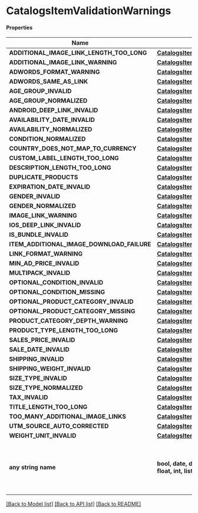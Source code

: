 # CatalogsItemValidationWarnings

#### Properties
Name | Type | Description | Notes
------------ | ------------- | ------------- | -------------
**ADDITIONAL_IMAGE_LINK_LENGTH_TOO_LONG** | [**CatalogsItemValidationDetails**](CatalogsItemValidationDetails.md) |  | [optional] 
**ADDITIONAL_IMAGE_LINK_WARNING** | [**CatalogsItemValidationDetails**](CatalogsItemValidationDetails.md) |  | [optional] 
**ADWORDS_FORMAT_WARNING** | [**CatalogsItemValidationDetails**](CatalogsItemValidationDetails.md) |  | [optional] 
**ADWORDS_SAME_AS_LINK** | [**CatalogsItemValidationDetails**](CatalogsItemValidationDetails.md) |  | [optional] 
**AGE_GROUP_INVALID** | [**CatalogsItemValidationDetails**](CatalogsItemValidationDetails.md) |  | [optional] 
**AGE_GROUP_NORMALIZED** | [**CatalogsItemValidationDetails**](CatalogsItemValidationDetails.md) |  | [optional] 
**ANDROID_DEEP_LINK_INVALID** | [**CatalogsItemValidationDetails**](CatalogsItemValidationDetails.md) |  | [optional] 
**AVAILABILITY_DATE_INVALID** | [**CatalogsItemValidationDetails**](CatalogsItemValidationDetails.md) |  | [optional] 
**AVAILABILITY_NORMALIZED** | [**CatalogsItemValidationDetails**](CatalogsItemValidationDetails.md) |  | [optional] 
**CONDITION_NORMALIZED** | [**CatalogsItemValidationDetails**](CatalogsItemValidationDetails.md) |  | [optional] 
**COUNTRY_DOES_NOT_MAP_TO_CURRENCY** | [**CatalogsItemValidationDetails**](CatalogsItemValidationDetails.md) |  | [optional] 
**CUSTOM_LABEL_LENGTH_TOO_LONG** | [**CatalogsItemValidationDetails**](CatalogsItemValidationDetails.md) |  | [optional] 
**DESCRIPTION_LENGTH_TOO_LONG** | [**CatalogsItemValidationDetails**](CatalogsItemValidationDetails.md) |  | [optional] 
**DUPLICATE_PRODUCTS** | [**CatalogsItemValidationDetails**](CatalogsItemValidationDetails.md) |  | [optional] 
**EXPIRATION_DATE_INVALID** | [**CatalogsItemValidationDetails**](CatalogsItemValidationDetails.md) |  | [optional] 
**GENDER_INVALID** | [**CatalogsItemValidationDetails**](CatalogsItemValidationDetails.md) |  | [optional] 
**GENDER_NORMALIZED** | [**CatalogsItemValidationDetails**](CatalogsItemValidationDetails.md) |  | [optional] 
**IMAGE_LINK_WARNING** | [**CatalogsItemValidationDetails**](CatalogsItemValidationDetails.md) |  | [optional] 
**IOS_DEEP_LINK_INVALID** | [**CatalogsItemValidationDetails**](CatalogsItemValidationDetails.md) |  | [optional] 
**IS_BUNDLE_INVALID** | [**CatalogsItemValidationDetails**](CatalogsItemValidationDetails.md) |  | [optional] 
**ITEM_ADDITIONAL_IMAGE_DOWNLOAD_FAILURE** | [**CatalogsItemValidationDetails**](CatalogsItemValidationDetails.md) |  | [optional] 
**LINK_FORMAT_WARNING** | [**CatalogsItemValidationDetails**](CatalogsItemValidationDetails.md) |  | [optional] 
**MIN_AD_PRICE_INVALID** | [**CatalogsItemValidationDetails**](CatalogsItemValidationDetails.md) |  | [optional] 
**MULTIPACK_INVALID** | [**CatalogsItemValidationDetails**](CatalogsItemValidationDetails.md) |  | [optional] 
**OPTIONAL_CONDITION_INVALID** | [**CatalogsItemValidationDetails**](CatalogsItemValidationDetails.md) |  | [optional] 
**OPTIONAL_CONDITION_MISSING** | [**CatalogsItemValidationDetails**](CatalogsItemValidationDetails.md) |  | [optional] 
**OPTIONAL_PRODUCT_CATEGORY_INVALID** | [**CatalogsItemValidationDetails**](CatalogsItemValidationDetails.md) |  | [optional] 
**OPTIONAL_PRODUCT_CATEGORY_MISSING** | [**CatalogsItemValidationDetails**](CatalogsItemValidationDetails.md) |  | [optional] 
**PRODUCT_CATEGORY_DEPTH_WARNING** | [**CatalogsItemValidationDetails**](CatalogsItemValidationDetails.md) |  | [optional] 
**PRODUCT_TYPE_LENGTH_TOO_LONG** | [**CatalogsItemValidationDetails**](CatalogsItemValidationDetails.md) |  | [optional] 
**SALES_PRICE_INVALID** | [**CatalogsItemValidationDetails**](CatalogsItemValidationDetails.md) |  | [optional] 
**SALE_DATE_INVALID** | [**CatalogsItemValidationDetails**](CatalogsItemValidationDetails.md) |  | [optional] 
**SHIPPING_INVALID** | [**CatalogsItemValidationDetails**](CatalogsItemValidationDetails.md) |  | [optional] 
**SHIPPING_WEIGHT_INVALID** | [**CatalogsItemValidationDetails**](CatalogsItemValidationDetails.md) |  | [optional] 
**SIZE_TYPE_INVALID** | [**CatalogsItemValidationDetails**](CatalogsItemValidationDetails.md) |  | [optional] 
**SIZE_TYPE_NORMALIZED** | [**CatalogsItemValidationDetails**](CatalogsItemValidationDetails.md) |  | [optional] 
**TAX_INVALID** | [**CatalogsItemValidationDetails**](CatalogsItemValidationDetails.md) |  | [optional] 
**TITLE_LENGTH_TOO_LONG** | [**CatalogsItemValidationDetails**](CatalogsItemValidationDetails.md) |  | [optional] 
**TOO_MANY_ADDITIONAL_IMAGE_LINKS** | [**CatalogsItemValidationDetails**](CatalogsItemValidationDetails.md) |  | [optional] 
**UTM_SOURCE_AUTO_CORRECTED** | [**CatalogsItemValidationDetails**](CatalogsItemValidationDetails.md) |  | [optional] 
**WEIGHT_UNIT_INVALID** | [**CatalogsItemValidationDetails**](CatalogsItemValidationDetails.md) |  | [optional] 
**any string name** | **bool, date, datetime, dict, float, int, list, str, none_type** | any string name can be used but the value must be the correct type | [optional]

[[Back to Model list]](../README.md#documentation-for-models) [[Back to API list]](../README.md#documentation-for-api-endpoints) [[Back to README]](../README.md)


